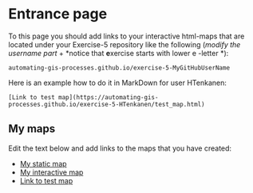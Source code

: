 # Entrance page

To this page you should add links to your interactive html-maps that are located under your Exercise-5 repository like the following (*modify the username part* + *notice that **e**xercise starts with lower e -letter *):

 `automating-gis-processes.github.io/exercise-5-MyGitHubUserName`

Here is an example how to do it in MarkDown for user HTenkanen:

```
[Link to test map](https://automating-gis-processes.github.io/exercise-5-HTenkanen/test_map.html)
```

## My maps

Edit the text below and add links to the maps that you have created:

 - [My static map]()
 - [My interactive map]()
 - [Link to test map](https://automating-gis-processes.github.io/exercise-5-HTenkanen/test_map.html)

